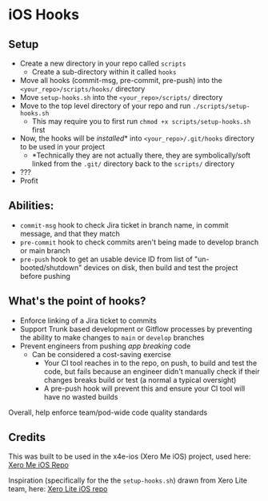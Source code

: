 # iOS Hooks 

## Setup
* Create a new directory in your repo called `scripts`
    * Create a sub-directory within it called `hooks`
* Move all hooks (commit-msg, pre-commit, pre-push) into the `<your_repo>/scripts/hooks/` directory
* Move `setup-hooks.sh` into the `<your_repo>/scripts/` directory
* Move to the top level directory of your repo and run `./scripts/setup-hooks.sh`
    * This may require you to first run `chmod +x scripts/setup-hooks.sh` first
* Now, the hooks will be *installed*\* into `<your_repo>/.git/hooks` directory to be used in your project
    * \*Technically they are not actually there, they are symbolically/soft linked from the `.git/` directory back to the `scripts/` directory
* ???
* Profit   


## Abilities:
* `commit-msg` hook to check Jira ticket in branch name, in commit message, and that they match
* `pre-commit` hook to check commits aren't being made to develop branch or main branch
* `pre-push` hook to get an usable device ID from list of "un-booted/shutdown" devices on disk, then build and test the project before pushing

## What's the point of hooks?
* Enforce linking of a Jira ticket to commits
* Support Trunk based development or Gitflow processes by preventing the ability to make changes to `main` or `develop` branches
* Prevent engineers from pushing *app breaking* code
    * Can be considered a cost-saving exercise
        * Your CI tool reaches in to the repo, on push, to build and test the code, but fails because an engineer didn't manually check if their changes breaks build or test (a normal a typical oversight)
        * A pre-push hook will prevent this and ensure your CI tool will have no wasted builds

Overall, help enforce team/pod-wide code quality standards


## Credits
This was built to be used in the x4e-ios (Xero Me iOS) project, used here: [Xero Me iOS Repo](https://github.com/xero-github/x4e-ios)   

Inspiration (specifically for the the `setup-hooks.sh`) drawn from Xero Lite team, here: [Xero Lite iOS repo](https://github.com/xero-github/lite-ios)   
